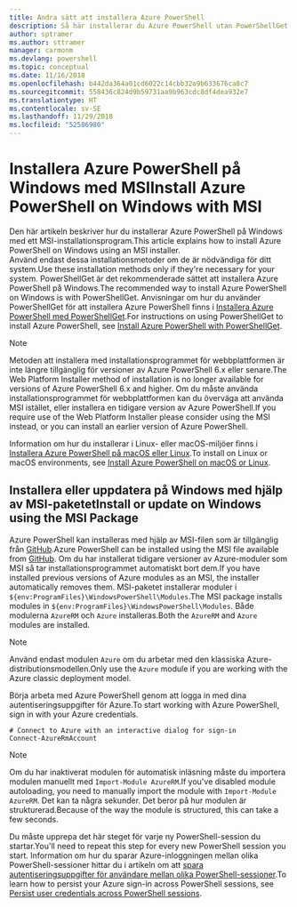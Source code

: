 ```yaml
---
title: Andra sätt att installera Azure PowerShell
description: Så här installerar du Azure PowerShell utan PowerShellGet med MSI
author: sptramer
ms.author: sttramer
manager: carmonm
ms.devlang: powershell
ms.topic: conceptual
ms.date: 11/16/2018
ms.openlocfilehash: b442da364a01cd6022c14cbb32a9b633676ca8c7
ms.sourcegitcommit: 558436c824d9b59731aa9b963cdc8df4dea932e7
ms.translationtype: HT
ms.contentlocale: sv-SE
ms.lasthandoff: 11/29/2018
ms.locfileid: "52586980"
---
```

# <a name="install-azure-powershell-on-windows-with-msi"></a><span data-ttu-id="9009b-103">Installera Azure PowerShell på Windows med MSI</span><span class="sxs-lookup"><span data-stu-id="9009b-103">Install Azure PowerShell on Windows with MSI</span></span>

<span data-ttu-id="9009b-104">Den här artikeln beskriver hur du installerar Azure PowerShell på Windows med ett MSI-installationsprogram.</span><span class="sxs-lookup"><span data-stu-id="9009b-104">This article explains how to install Azure PowerShell on Windows using an MSI installer.</span></span>  
<span data-ttu-id="9009b-105">Använd endast dessa installationsmetoder om de är nödvändiga för ditt system.</span><span class="sxs-lookup"><span data-stu-id="9009b-105">Use these installation methods only if they're necessary for your system.</span></span> <span data-ttu-id="9009b-106">PowerShellGet är det rekommenderade sättet att installera Azure PowerShell på Windows.</span><span class="sxs-lookup"><span data-stu-id="9009b-106">The recommended way to install Azure PowerShell on Windows is with PowerShellGet.</span></span> <span data-ttu-id="9009b-107">Anvisningar om hur du använder PowerShellGet för att installera Azure PowerShell finns i [Installera Azure PowerShell med PowerShellGet](install-azurerm-ps.md).</span><span class="sxs-lookup"><span data-stu-id="9009b-107">For instructions on using PowerShellGet to install Azure PowerShell, see [Install Azure PowerShell with PowerShellGet](install-azurerm-ps.md).</span></span>

> [!NOTE]
> <span data-ttu-id="9009b-108">Metoden att installera med installationsprogrammet för webbplattformen är inte längre tillgänglig för versioner av Azure PowerShell 6.x eller senare.</span><span class="sxs-lookup"><span data-stu-id="9009b-108">The Web Platform Installer method of installation is no longer available for versions of Azure PowerShell 6.x and higher.</span></span> <span data-ttu-id="9009b-109">Om du måste använda installationsprogrammet för webbplattformen kan du överväga att använda MSI istället, eller installera en tidigare version av Azure PowerShell.</span><span class="sxs-lookup"><span data-stu-id="9009b-109">If you require use of the Web Platform Installer please consider using the MSI instead, or you can install an earlier version of Azure PowerShell.</span></span>

<span data-ttu-id="9009b-110">Information om hur du installerar i Linux- eller macOS-miljöer finns i [Installera Azure PowerShell på macOS eller Linux](install-azurermps-maclinux.md).</span><span class="sxs-lookup"><span data-stu-id="9009b-110">To install on Linux or macOS environments, see [Install Azure PowerShell on macOS or Linux](install-azurermps-maclinux.md).</span></span>

## <a name="install-or-update-on-windows-using-the-msi-package"></a><span data-ttu-id="9009b-111">Installera eller uppdatera på Windows med hjälp av MSI-paketet</span><span class="sxs-lookup"><span data-stu-id="9009b-111">Install or update on Windows using the MSI Package</span></span>

<span data-ttu-id="9009b-112">Azure PowerShell kan installeras med hjälp av MSI-filen som är tillgänglig från [GitHub](https://github.com/Azure/azure-powershell/releases/latest).</span><span class="sxs-lookup"><span data-stu-id="9009b-112">Azure PowerShell can be installed using the MSI file available from [GitHub](https://github.com/Azure/azure-powershell/releases/latest).</span></span> <span data-ttu-id="9009b-113">Om du har installerat tidigare versioner av Azure-moduler som MSI så tar installationsprogrammet automatiskt bort dem.</span><span class="sxs-lookup"><span data-stu-id="9009b-113">If you have installed previous versions of Azure modules as an MSI, the installer automatically removes them.</span></span> <span data-ttu-id="9009b-114">MSI-paketet installerar moduler i `${env:ProgramFiles}\WindowsPowerShell\Modules`.</span><span class="sxs-lookup"><span data-stu-id="9009b-114">The MSI package installs modules in `${env:ProgramFiles}\WindowsPowerShell\Modules`.</span></span> <span data-ttu-id="9009b-115">Både modulerna `AzureRM` och `Azure` installeras.</span><span class="sxs-lookup"><span data-stu-id="9009b-115">Both the `AzureRM` and `Azure` modules are installed.</span></span>

> [!NOTE]
> <span data-ttu-id="9009b-116">Använd endast modulen `Azure` om du arbetar med den klassiska Azure-distributionsmodellen.</span><span class="sxs-lookup"><span data-stu-id="9009b-116">Only use the `Azure` module if you are working with the Azure classic deployment model.</span></span>

<span data-ttu-id="9009b-117">Börja arbeta med Azure PowerShell genom att logga in med dina autentiseringsuppgifter för Azure.</span><span class="sxs-lookup"><span data-stu-id="9009b-117">To start working with Azure PowerShell, sign in with your Azure credentials.</span></span>

```powershell-interactive
# Connect to Azure with an interactive dialog for sign-in
Connect-AzureRmAccount
```

> [!NOTE]
>
> <span data-ttu-id="9009b-118">Om du har inaktiverat modulen för automatisk inläsning måste du importera modulen manuellt med `Import-Module AzureRM`.</span><span class="sxs-lookup"><span data-stu-id="9009b-118">If you've disabled module autoloading, you need to manually import the module with `Import-Module AzureRM`.</span></span> <span data-ttu-id="9009b-119">Det kan ta några sekunder. Det beror på hur modulen är strukturerad.</span><span class="sxs-lookup"><span data-stu-id="9009b-119">Because of the way the module is structured, this can take a few seconds.</span></span>

<span data-ttu-id="9009b-120">Du måste upprepa det här steget för varje ny PowerShell-session du startar.</span><span class="sxs-lookup"><span data-stu-id="9009b-120">You'll need to repeat this step for every new PowerShell session you start.</span></span> <span data-ttu-id="9009b-121">Information om hur du sparar Azure-inloggningen mellan olika PowerShell-sessioner hittar du i artikeln om att [spara autentiseringsuppgifter för användare mellan olika PowerShell-sessioner](context-persistence.md).</span><span class="sxs-lookup"><span data-stu-id="9009b-121">To learn how to persist your Azure sign-in across PowerShell sessions, see [Persist user credentials across PowerShell sessions](context-persistence.md).</span></span>

